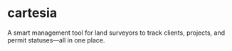 # cartesia
A smart management tool for land surveyors to track clients, projects, and permit statuses—all in one place.
